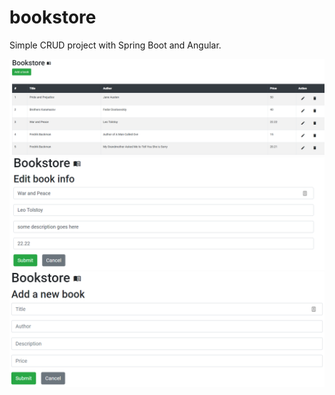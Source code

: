 # bookstore
Simple CRUD project with Spring Boot and Angular.

![](./home.png?raw=true "Home view")
![](./edit.png?raw=true "Edit view")
![](./add.png?raw=true "Add view")
